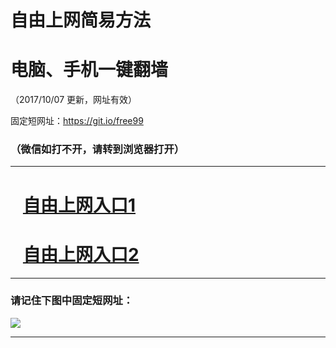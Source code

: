 ﻿# 自由上网简易方法

# 电脑、手机一键翻墙

（2017/10/07 更新，网址有效）

固定短网址：https://git.io/free99

### （微信如打不开，请转到浏览器打开）


***





# &nbsp;&nbsp; <a href="http://ft3119117673.fwq-tz-1001.info/fwqtz01.html?t=100700128253 " target="_blank">自由上网入口1</a>
# &nbsp;&nbsp; <a href="http://ft1071815204.fwq-tz-1002.info/fwqtz02.html?t=100700121965 " target="_blank">自由上网入口2</a>
***

### 请记住下图中固定短网址：

<img src="https://s3-us-west-2.amazonaws.com/fwq-1001/yjfq-20170905okok.png" /> 


***


